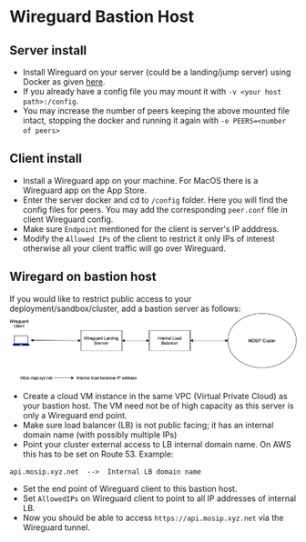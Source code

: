 # Wireguard Bastion Host

## Server install
* Install Wireguard on your server (could be a landing/jump server) using Docker as given [here](https://hub.docker.com/r/linuxserver/wireguard).
* If you already have a config file you may mount it with `-v <your host path>:/config`.
* You may increase the number of peers keeping the above mounted file intact, stopping the docker and running it again with `-e PEERS=<number of peers>`

## Client install
* Install a Wireguard app on your machine.  For MacOS there is a Wireguard app on the App Store.
* Enter the server docker and cd to `/config` folder.  Here you will find the config files for peers. You may add the corresponding `peer.conf` file in client Wireguard config.
* Make sure `Endpoint` mentioned for the client is server's IP adddress.
* Modify the `Allowed IPs` of the client to restrict it only IPs of interest otherwise all your client traffic will go over Wireguard.

## Wiregard on bastion host
If you would like to restrict public access to your deployment/sandbox/cluster, add a bastion server as follows:
![](images/wireguard_landing.jpg)
* Create a cloud VM instance in the same VPC (Virtual Private Cloud) as your bastion host.  The VM need not be of high capacity as this server is only a Wireguard end point.
* Make sure load balancer (LB) is not public facing; it has an internal domain name (with possibly multiple IPs)
* Point your cluster external access to LB internal domain name.  On AWS this has to be set on Route 53. Example:
```
api.mosip.xyz.net  -->  Internal LB domain name
```  
* Set the end point of Wireguard client to this bastion host.
* Set `AllowedIPs` on Wireguard client to point to all IP addresses of internal LB.
* Now you should be able to access `https://api.mosip.xyz.net` via the Wireguard tunnel.
